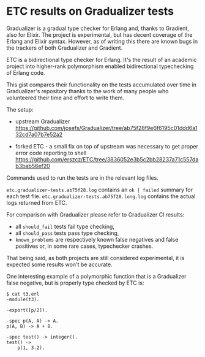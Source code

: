 # ETC results on Gradualizer tests

Gradualizer is a gradual type checker for Erlang and, thanks to Gradient, also for Elixir.
The project is experimental, but has decent coverage of the Erlang and Elixir syntax.
However, as of writing this there are known bugs in the trackers of both Gradualizer and Gradient.

ETC is a bidirectional type checker for Erlang.
It's the result of an academic project into higher-rank polymorphism enabled bidirectional typechecking of Erlang code.

This gist compares their functionality on the tests accumulated over time in Gradualizer's repository
thanks to the work of many people who volunteered their time and effort to write them.

The setup:

-   upstream Gradualizer
    https://github.com/josefs/Gradualizer/tree/ab75f28f9e6f6195c01ddd6a132cd7a07b7e52a2

-   forked ETC - a small fix on top of upstream was necessary to get proper error code reporting to shell
    https://github.com/erszcz/ETC/tree/3836052e3b5c2bb28237a71c557dab3bab56ef20

Commands used to run the tests are in the relevant log files.

`etc.gradualizer-tests.ab75f28.log` contains an `ok | failed` summary for each test file.
`etc.gradualizer-tests.ab75f28.long.log` contains the actual logs returned from ETC.

For comparison with Gradualizer please refer to Gradualizer CI results:
- all `should_fail` tests fail type checking,
- all `should_pass` tests pass type checking,
- `known_problems` are respectively known false negatives and false positives or, in some rare cases, typechecker crashes.

That being said, as both projects are still considered experimental, it is expected some results won't be accurate.

One interesting example of a polymorphic function that is a Gradualizer false negative,
but is properly type checked by ETC is:

```
$ cat t3.erl
-module(t3).

-export([p/2]).

-spec p(A, A) -> A.
p(A, B) -> A + B.

-spec test() -> integer().
test() ->
    p(1, 3.2).
```